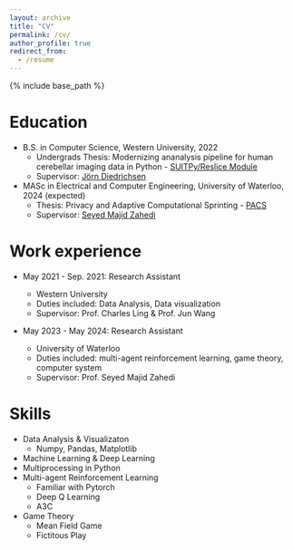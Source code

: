 ```yaml
---
layout: archive
title: "CV"
permalink: /cv/
author_profile: true
redirect_from:
  - /resume
---
```


{% include base_path %}

Education
======
* B.S. in Computer Science, Western University, 2022
  * Undergrads Thesis: Modernizing ananalysis pipeline for human cerebellar imaging data in Python - [SUITPy/Reslice Module](https://github.com/diedrichsenlab/SUITPy)
  * Supervisor: [Jörn Diedrichsen](https://www.diedrichsenlab.org) 
* MASc in Electrical and Computer Engineering, University of Waterloo, 2024 (expected)
  * Thesis: Privacy and Adaptive Computational Sprinting - [PACS](https://github.com/Huangmao1208/MARL)
  * Supervisor: [Seyed Majid Zahedi](https://ece.uwaterloo.ca/~smzahedi/)

Work experience
======
* May 2021 - Sep. 2021: Research Assistant
  * Western University
  * Duties included: Data Analysis, Data visualization
  * Supervisor: Prof. Charles Ling & Prof. Jun Wang

* May 2023 - May 2024: Research Assistant
  * University of Waterloo
  * Duties included: multi-agent reinforcement learning, game theory, computer system
  * Supervisor: Prof. Seyed Majid Zahedi
  
Skills
======
* Data Analysis & Visualizaton
  * Numpy, Pandas, Matplotlib
* Machine Learning & Deep Learning
* Multiprocessing in Python
* Multi-agent Reinforcement Learning
  * Familiar with Pytorch
  * Deep Q Learning
  * A3C
* Game Theory
  * Mean Field Game
  * Fictitous Play
